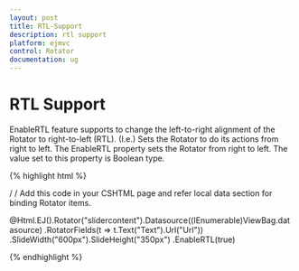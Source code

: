 ```yaml
---
layout: post
title: RTL-Support
description: rtl support
platform: ejmvc
control: Rotator
documentation: ug
---
```


# RTL Support

EnableRTL feature supports to change the left-to-right alignment of the Rotator to right-to-left (RTL). (I.e.) Sets the Rotator to do its actions from right to left. The EnableRTL property sets the Rotator from right to left. The value set to this property is Boolean type.

{% highlight html %}

/ / Add this code in your CSHTML page and refer local data section for binding Rotator items.

@Html.EJ().Rotator("slidercontent").Datasource((IEnumerable<Localdata>)ViewBag.datasource)
.RotatorFields(t => t.Text("Text").Url("Url"))
.SlideWidth("600px").SlideHeight("350px")
.EnableRTL(true)

{% endhighlight %}